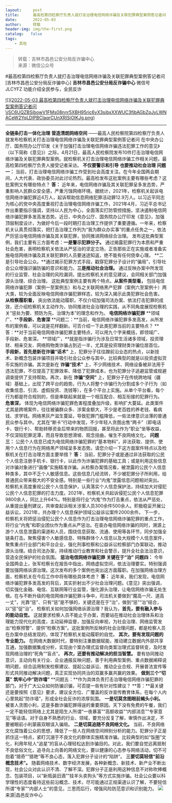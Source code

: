 ```yaml
---
layout:     post
title:      最高检第四检察厅负责人就打击治理电信网络诈骗及关联犯罪典型案例答记者问
date:       2022-05-03
author:     转载
header-img: img/the-first.png
catalog:   false
tags:
    - 其他
---
```


<blockquote><p>转载：吉林市昌邑公安分局反诈骗中心<br>
来源：微信公众号</p></blockquote>

#最高检第四检察厅负责人就打击治理电信网络诈骗及关联犯罪典型案例答记者问
[吉林市昌邑公安分局反诈骗中心]
**吉林市昌邑公安分局反诈骗中心**
微信号JLCYFZ
功能介绍全民参与，全民反诈

[![](2022-05-03
最高检第四检察厅负责人就打击治理电信网络诈骗及关联犯罪典型案例答记者问\\jSC6UQZBSibowV1FMs08nnr5XBH95ric6yX3sibxXXWUC3fjbAGbZpJyLWNACeW2YqLDlPBClaqrCUnXRISjOlKJg.png)](http://mp.weixin.qq.com/s?__biz=Mzg5OTU0NzY5OQ==&mid=2247489842&idx=1&sn=0a6db5c136cb6b90153633451aaaa62d&chksm=c050ce6ef7274778d0adb408d967bcb7cf58553b5f3480a01c979aa9004755b3de12c77eec18&scene=21#wechat_redirect)
****
**全链条打击一体化治理**
**营造清朗网络空间**
——最高人民检察院第四检察厅负责人就发布检察机关打击治理电信网络诈骗及关联犯罪典型案例答记者问
在中央办公厅、国务院办公厅印发《关于加强打击治理电信网络诈骗违法犯罪工作的意见》（以下简称《意见》）之际，4月21日，最高人民检察院发布10件打击治理电信网络诈骗及关联犯罪典型案例。就检察机关打击治理电信网络诈骗工作相关问题，最高检第四检察厅负责人接受记者采访。
**不仅要警示和引导**
**也要推动社会治理**
**问题一：**
当前，打击治理电信网络诈骗工作受到社会高度关注。在今年全国两会期间，人大代表、政协委员对此讨论热烈。最高检发布这批案例主要有哪些考虑？这批案例又有哪些特点？
**答：**
近年来，电信网络诈骗及其关联犯罪呈多发态势，严重影响人民群众安全感，严重污蚀网络环境。据统计，2021年，检察机关起诉电信网络诈骗犯罪近4万人，起诉帮助信息网络犯罪活动罪12.9万人。以习近平同志为核心的党中央高度重视打击治理电信网络诈骗工作，2021年4月，习近平总书记作出重要指示强调，坚持以人民为中心，全面落实打防管控措施，坚决遏制电信网络诈骗犯罪多发高发态势。近日，中央办公厅、国务院办公厅印发《意见》，加强顶层制度设计，为做好今后一段时期打击治理工作提供了重要遵循。一年来，检察机关认真贯彻落实，把打击治理工作列为“我为群众办实事”的重点任务之一，依法严厉惩治电信网络诈骗及其关联犯罪，协同推进网络综合治理。
发布这批典型案例，我们主要有三方面考虑：**一是警示犯罪分子。**
通过揭露犯罪行为本质和严重社会危害，表明检察机关依法从严惩治的坚定立场，正告那些正在实施或者准备实施电信网络诈骗及其关联犯罪的人员要迷途知返，绝不能有任何侥幸心理。
**二是引导社会公众。**通过揭示犯罪方式手段，戳穿犯罪分子设计的“骗局”，引导社会公众增强识骗防骗的意识和能力。**三是推动社会治理。**
通过反映办案中所发现的行业监管、社会治理的风险漏洞，提出检察机关的意见建议，会同相关部门加强源头治理、综合治理。
这批典型案例主要有两个特点。**从案件类型看，**
包括电信网络诈骗犯罪（案例一至案例五）和与之关联网络黑产犯罪（案例六至案例十）两大类，较为全面反映电信网络诈骗犯罪样态，较为深入揭示此类犯罪社会危害。
**从检察履职看，**
突出依法能动履职，不仅介绍加强司法办案、依法打击犯罪的成效，还介绍检察机关主动作为，协同推进社会治理的实践，从不同角度展现检察机关“惩处为要、预防为先、治理为本”的理念和作为。
**电信网络诈骗犯罪**
**领域广、****手段新、危害深**
**问题二：**当前，电信网络诈骗犯罪多发高发，从所发布的案例看，可以说是花样翻新。可否介绍一下此类犯罪当前的主要特点？
**答：**对于当前电信网络诈骗犯罪主要特点，可以用九个字来概括，即领域广、手段新、危害深。
**领域广，**就是指诈骗行为涉及日常生活诸多领域，投资理财、相亲交友、网络购物类诈骗占到近一半，尤其是投资理财类诈骗位居首位。
**手段新，**首先是新在**诈骗“话术”**
上，犯罪分子往往蹭前沿业态的热点，以新技术、新概念包装诈骗项目并吸引社会公众参与其中，比较典型的就是以投资虚拟货币实施的诈骗。其次是新在
**诈骗“技术”**
上，不少网络技术、网络设备被非法用于违法犯罪，不仅提高了犯罪效率、降低了犯罪成本，也为犯罪分子逃避监管或规避调查提供了支持帮助。再次，新在
**诈骗“空间”**
上，犯罪分子在传统跨地域（疆域）基础上，出现了跨平台的趋势。行为人将整个诈骗行为分割成多个子行为（如收集信息、引流、虚假投资、洗钱等），在多个平台上实施。从单个平台看，每个行为都是符合规则的，但是串联起来就是一个相互配合、相互衔接的犯罪行为。
**危害深，**
体现为电信网络诈骗犯罪危害程度叠加升级，影响扩大蔓延。此类案件尤其是跨境案件，往往被骗群众多、涉案金额大，不少是老百姓的养老钱、看病钱、求学钱。网络黑灰产滋生蔓延，导致犯罪门槛降低，一些法律意识淡薄的普通民众参与其中。尤其在“断卡”行动中发现，不少年轻人贪图出售“两卡”（即电话卡、银行卡）、帮助转移资金后带来的物质回报，甚至将此作为“职业”坐等收益，不仅深陷犯罪泥潭，而且导致思想滑坡、观念扭曲，催生不良网络文化。
**问题三：**
公民个人信息已成为电信网络诈骗犯罪的“基本物料”，非法获取、提供、使用个人信息行为在网络黑产领域呈多发态势。请您介绍一下这方面案件特点以及检察机关在打击治理方面主要举措？
**答：**
当前，犯罪分子或是通过非法获取的公民个人信息注册手机卡、银行卡，以此作为诈骗犯罪的基础工具；或是利用这些信息对诈骗对象进行“画像”实施精准诈骗。从检察办案情况看，被泄露的公民个人信息种类多，其中不乏个人敏感信息。这些信息几经流转，不少被犯罪分子所利用，给普通民众带来极大的不安全感。特别是一些行业“内鬼”泄露信息问题相对突出。
检察机关高度重视公民个人信息保护，认真落实个人信息保护法，持续加大对侵犯公民个人信息犯罪的打击力度。2021年，检察机关共起诉侵犯公民个人信息犯罪9800余人，同比上升64%。特别是将行业“内鬼”作为打击重点，依法从严惩处，从重提出量刑建议，共审查起诉相关涉案人员300余件500余人。积极稳妥开展公益诉讼，2021年，共办理个人信息保护领域公益诉讼案件2000余件。
下一步，检察机关将把惩治侵犯公民个人信息作为打击治理电信网络诈骗犯罪的重点工作，将行业“内鬼”和职业团伙作为重点从严惩治。在查办电信网络诈骗的同时，溯源上游个人信息泄露的渠道和人员，围绕信息获取、流通、使用等各环节，同步加强全链条打击。聚焦侵害个人敏感信息、特殊群体个人信息以及大规模个人信息案件，聚焦重点行业部门和平台企业，强化刑事检察和公益诉讼检察部门办案联动，推动源头治理。结合司法办案，持续推动行业教育和社会警示，提升全社会法治意识，营造全民保护的社会氛围。
**惩治电信网络诈骗犯罪**
**关键在于“治”**
**问题四：**
今年全国两会上，张军检察长在报告中指出，网络虚拟空间，依法治理要实。特别强调要加强网络诉源治理。这次发布的多个案例也突出这方面履职。在加强网络治理方面，检察机关在今后工作中将有哪些具体考虑？
**答：**
近年来，我们发现，电信网络诈骗犯罪多发高发的背后，其实折射出不少社会治理问题。《意见》突出强调，切实强化金融、电信、互联网等行业监管，强化源头治理，让电信网络诈骗无处生根。在与不断升级的电信网络诈骗犯罪斗争中，司法机关要做到“魔高一尺、道高一丈”，光靠“惩”、只有“惩”是不够的，关键还是在于“治”，做到“惩”“治”结合，以“惩”促“治”。
检察机关如何加强网络诉源治理？我认为，**首先，要有融入参与的能动自觉。**
这就要求检察人员不能止于办案，而要站在推动社会治理体系和治理能力现代化的高度，主动延伸监督，加强反向审视，为社会治理、网络监管发出“检察预警”、提供“检察方案”。这批案例所反映的社会治理问题，都是检察人员在办案中总结发现的，体现了检察机关能动履职的自觉。
**其次，要有发现问题的专业能力。**
在网络大数据时代，要特别注重数据赋能，推动建立数据内外部共享互通，加强数据集成分析，实现由个案办理式监督向类案治理式监督转变，及时发现网络治理的“死角”“盲点”。
**再次，还要有推动解决的担当智慧。**
要有协同推动意识，主动向有关行业、企业通报反映问题，善于利用典型案例、重点数据阐释说明问题，综合运用制发检察建议、提起公益诉讼、推动企业合规、开展普法宣传等形式共同推动解决问题，真正实现协同共治的双赢多赢共赢的效果。
**做到三个“切莫”**
**筑牢心中“防诈墙”**
**问题五：**作为具体负责打击治理电信网络诈骗犯罪的部门，对于广大公众如何防骗识骗，可否提一些有针对性建议？
**答：**最关键还是要按照《意见》要求，建议全方位、广覆盖的反诈宣传教育体系，在每个人内心里筑起“防诈墙”，形成全社会反诈的浓厚氛围。
**一是切莫贪图眼前蝇头小利。**
被害人贪图小利，这是多数诈骗犯罪得逞的重要原因。天下没有免费的午餐，我们一定不能轻信网络上尤其是陌生人所谓“一夜暴富”“高额收益”“内部消息”“专家意见”等话语。对于自身不熟悉的行业、领域，要充分反复了解，审慎作出决定，不要被眼前小利蒙蔽双眼误入骗局。
**二是切莫追随不良网络文化。**
当前，不良网络文化腐蚀着公众的思想，降低了一些人在网络空间辨别分析的能力。犯罪分子正是抓住这一特点，紧盯沉溺于不良文化的群体实施精准诈骗。比较典型的如“饭圈”文化，利用年轻人“追星”的盲从心理轻松达到诈骗目的。对此，我们要自觉远离抵制不良低俗文化，追寻向上向善的网络文化，要以健康的心态参与网络活动，切不可抱着“猎奇”“猎艳”等不良心态，落入犯罪分子设计的“陷阱”。
**三要切莫轻信“前沿概念技术”。**
随着网络技术、数字经济发展，各种新概念、新技术、新产业不断出现，社会公众对此认识不清、了解不深。犯罪分子正是利用这种信息不对称吹捧概念、包装项目，以“新瓶装旧酒”“挂羊头卖狗头”等方式实施诈骗。社会公众要以科学理性的态度看待这些前沿概念、技术，尽可能通过正规渠道认识了解，不要轻信所谓“专家”“内部人士”的意见，三思而后行，增强风险防范意识和识别能力。
![]({{site.baseurl}}/postimg/7f48KExj8S5r2SoPGyAOBicw10ceBIVvVyAZKyXZwOMhprgf3NnMPSWTyzkYmZdk4yWdHpCzz9cCQXib3ubBvAOA.jpeg)
来源|昌邑反诈中心
